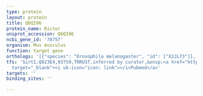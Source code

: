 ```yaml
---
type: protein
layout: protein
title: Q6QI06
protein_name: Rictor
uniprot_accession: Q6QI06
ncbi_gene_id: '78757'
organism: Mus musculus
function: target gene
orthologs: '[{"species": "Drosophila melanogaster", "id": ["X2JL73"]}, {"species": "Homo sapiens", "id": ["<a href=\"/protein/q6r327\">Q6R327</a>"]}, {"species": "Rattus norvegicus", "id": ["F1M4J0"]}]'
tfs: 'Sirt1,Q923E4,93759,TRRUST,inferred by curator,&ensp;<a href="https://www.ncbi.nlm.nih.gov/pubmed/?term=21965330%5Buid%5D+OR+29087512%5Buid%5D"
  target="_blank"><i uk-icon="icon: link"></i>Pubmed</a>'
targets: ''
binding_sites: ''

---
```

